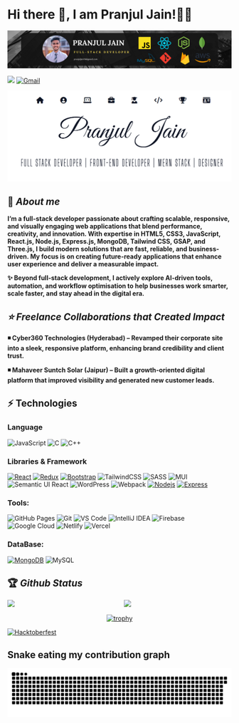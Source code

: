 <h1>Hi there 👋, I am Pranjul Jain!🙋‍♂️</h1>

[<img src="https://github.com/Pranjuljain1602/Pranjuljain1602/blob/main/PRANJUL%20JAIN%20new%20banner.png" />](https://www.linkedin.com/in/pranjul-jain-programming-enthusiastic/)

[<img src="https://img.shields.io/badge/linkedin-%230077B5.svg?&style=for-the-badge&logo=linkedin&logoColor=white">](https://www.linkedin.com/in/pranjul-jain-programming-enthusiastic/)
[<img alt="Gmail" src="https://img.shields.io/badge/Gmail-D14836?style=for-the-badge&logo=gmail&logoColor=white" />](mailto:pranjuljain54@gmail.com)

[<img src="https://github.com/Pranjuljain1602/Pranjuljain1602/blob/main/portfolio%20img.png" />](https://portfolio1602.netlify.app/)


## 🚀 *About me*

**I’m a full-stack developer passionate about crafting scalable, responsive, and visually engaging web applications that blend performance, creativity, and innovation. With expertise in HTML5, CSS3, JavaScript, React.js, Node.js, Express.js, MongoDB, Tailwind CSS, GSAP, and Three.js, I build modern solutions that are fast, reliable, and business-driven. My focus is on creating future-ready applications that enhance user experience and deliver a measurable impact.**

**✨ Beyond full-stack development, I actively explore AI-driven tools, automation, and workflow optimisation to help businesses work smarter, scale faster, and stay ahead in the digital era.**

## *⭐ Freelance Collaborations that Created Impact*

**◾ Cyber360 Technologies (Hyderabad) – Revamped their corporate site into a sleek, responsive platform, enhancing brand credibility and client trust.**

**◾ Mahaveer Suntch Solar (Jaipur) – Built a growth-oriented digital platform that improved visibility and generated new customer leads.**

## ⚡ Technologies
### Language
![JavaScript](https://img.shields.io/badge/-JavaScript-black?style=flat-square&logo=javascript)
![C](https://img.shields.io/badge/-C-00599C?style=flat-square&logo=c)
![C++](https://img.shields.io/badge/-C++-00599C?style=flat-square&logo=cplusplus)

### Libraries & Framework
[![React](https://img.shields.io/badge/-React-black?style=flat-square&logo=react)](https://reactjs.org/)
[![Redux](https://img.shields.io/badge/Redux%20-%23013243.svg?logo=redux&style=flat-square&logoColor=violet)](https://redux.org/)
[![Bootstrap](https://img.shields.io/badge/bootstrap-%238511FA.svg?style=flat-square&logo=bootstrap&logoColor=white)](https://getbootstrap.com/)
![TailwindCSS](https://img.shields.io/badge/tailwindcss-%2338B2AC.svg?style=flat-square&logo=tailwind-css&logoColor=white)
![SASS](https://img.shields.io/badge/SASS-hotpink.svg?style=flat-square&logo=SASS&logoColor=white)
![MUI](https://img.shields.io/badge/MUI-%230081CB.svg?style=flat-square&logo=mui&logoColor=white)
![Semantic UI React](https://img.shields.io/badge/Semantic%20UI%20React-%2335BDB2.svg?style=flat-square&logo=SemanticUIReact&logoColor=white)
![WordPress](https://img.shields.io/badge/WordPress-%23117AC9.svg?style=flat-square&logo=WordPress&logoColor=white)
![Webpack](https://img.shields.io/badge/webpack-%238DD6F9.svg?style=flat-square&logo=webpack&logoColor=black)
[![Nodejs](https://img.shields.io/badge/-Nodejs-black?style=flat-square&logo=Node.js)](https://nodejs.org/)
[![Express](https://img.shields.io/badge/Express-%234ea94b.svg?logo=express&logoColor=black)](https://express.org/)

### Tools:
![GitHub Pages](https://img.shields.io/badge/GitHub%20Pages-%23327FC7.svg?logo=github&style=flat-square&logoColor=white)
![Git](https://img.shields.io/badge/-Git-black?style=flat-square&logo=git)
![VS Code](https://img.shields.io/badge/-VS%20Code-007ACC?style=flat-square&logo=visual-studio-code)
![IntelliJ IDEA](https://img.shields.io/badge/IntelliJIDEA-000000.svg?style=flat-square&logo=intellij-idea&logoColor=white)
![Firebase](https://img.shields.io/badge/firebase-%23039BE5.svg?style=flat-square&logo=firebase)
![Google Cloud](https://img.shields.io/badge/GoogleCloud-%234285F4.svg?style=flat-square&logo=google-cloud&logoColor=white)
![Netlify](https://img.shields.io/badge/netlify-%23000000.svg?style=flat-square&logo=netlify&logoColor=#00C7B7)
![Vercel](https://img.shields.io/badge/vercel-%23000000.svg?style=flat-square&logo=vercel&logoColor=white)

### DataBase:
[![MongoDB](https://img.shields.io/badge/MongoDB-%234ea94b.svg?logo=mongodb&logoColor=white)](https://mongodb.org/)
![MySQL](https://img.shields.io/badge/mysql-%2300f.svg?style=flat-square&logo=mysql&logoColor=white)

## 🏆 *Github Status*

<img  src="https://github-readme-stats.vercel.app/api?username=Pranjuljain1602&show_icons=true&hide_border=true&theme=dark" width="48%" align="right" >
<img  src="https://github-readme-streak-stats.herokuapp.com/?user=Pranjuljain1602&theme=dark" width="48%" >
<br>

<div align="center">
  
[![trophy](https://github-profile-trophy.vercel.app/?username=Pranjuljain1602&rank=S,AAA,AA,A&theme=juicyfresh&margin-w=15)](https://github.com/ryo-ma/github-profile-trophy)

</div>

[![Hacktoberfest](https://holopin.me/pranjul1602)](https://holopin.io/@pranjul1602)

## Snake eating my contribution graph
![snake gif](https://github.com/Pranjuljain1602/Pranjuljain1602/blob/output/github-contribution-grid-snake-dark.svg)
